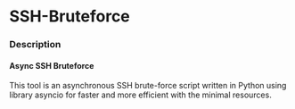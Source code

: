 # SSH-Bruteforce

### Description

#### Async SSH Bruteforce
This tool is an asynchronous SSH brute-force script written in Python using library asyncio for faster and more efficient with the minimal resources.
